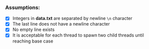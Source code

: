 ### Assumptions:
- [X] Integers in **data.txt** are separated by newline ```\n``` character
- [X] The last line does not have a newline character 
- [X] No empty line exists
- [X] It is acceptable for each thread to spawn two child threads until reaching base case